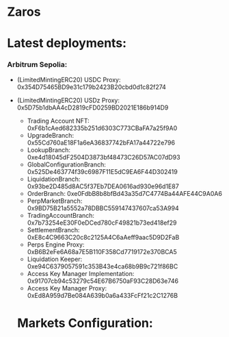 # Zaros

# Latest deployments:

### Arbitrum Sepolia:

- (LimitedMintingERC20) USDC Proxy: 0x354D75465BD9e31c179b2423B20cbd0d1c82f274
- (LimitedMintingERC20) USDz Proxy: 0x5D75b1dbAA4cD2819cFD0259BD2021E186b914D9

  - Trading Account NFT: 0xF6b1cAed682335b251d6303C773CBaFA7a25f9A0
  - UpgradeBranch: 0x55Cd760aE18F1a6eA36837742bFA17a44722e796
  - LookupBranch: 0xe4d18045dF2504D3873bf48473C26D57AC07dD93
  - GlobalConfigurationBranch: 0x525De463774f39c6987F11E5dC9EA6F44D302419
  - LiquidationBranch: 0x93be2D485d8AC5f37Eb7DEA0616ad930e96d1E87
  - OrderBranch: 0xe0FdbB8b8bfBd43a35d7C4774Ba44AFE44C9A0A6
  - PerpMarketBranch: 0x9BD75B21a5552a78DBBC559147437607ca53A994
  - TradingAccountBranch: 0x7b73254eE30F0eDCed780cF49821b73ed418ef29
  - SettlementBranch: 0xE8c4C9663C20c8c2125A4C6aAeff9aac5D9D2FaB
  - Perps Engine Proxy: 0xB6B2eFe6A68a7E5B110F358Cd7719172e370BCA5
  - Liquidation Keeper: 0xe94C6379057591c353B43e4ca68b9B9c721f86BC
  - Access Key Manager Implementation: 0x91707cb94c53279c54E67B6750aF93C28D63e746
  - Access Key Manager Proxy: 0xEd8A959d7Be084A639b0a6a433FcFf21c2C1276B

  # Markets Configuration:
